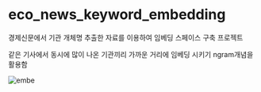 # eco_news_keyword_embedding
경제신문에서 기관 개체명 추출한 자료를 이용하여 임베딩 스페이스 구축 프로젝트

같은 기사에서 동시에 많이 나온 기관끼리 가까운 거리에 임베딩 시키기
ngram개념을 활용함

![embe](https://user-images.githubusercontent.com/40931326/84483037-b734f700-acd3-11ea-8cae-37a18aa7442e.gif)
